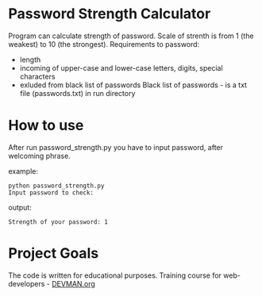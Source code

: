 # Password Strength Calculator

Program can calculate strength of password. Scale of strenth is from 1 (the weakest) to 10 (the strongest). Requirements to password:
- length
- incoming of upper-case and lower-case letters, digits, special characters
- exluded from black list of passwords
Black list of passwords - is a txt file (passwords.txt) in run directory

# How to use

After run password_strength.py you have to input password, after welcoming phrase.

example:
```
python password_strength.py 
Input password to check: 
```

output:
```
Strength of your password: 1
```

# Project Goals

The code is written for educational purposes. Training course for web-developers - [DEVMAN.org](https://devman.org)
